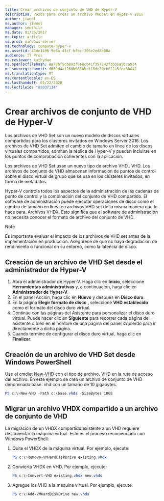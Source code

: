 ```yaml
---
title: Crear archivos de conjunto de VHD de Hyper-V
description: Pasos para crear un archivo VHDset en Hyper-v 2016
author: jiwool
ms.author: jiwool
manager: senthilr
ms.date: 01/26/2017
ms.topic: article
ms.prod: windows-server
ms.technology: compute-hyper-v
ms.assetid: 444e1496-9e5a-41cf-bfbc-306e2ed8e00a
audience: IT Pros
ms.reviewer: kathydav
ms.openlocfilehash: ea78bf9cb892f8e8cb41f357242f3b38a5bca934
ms.sourcegitcommit: d669d4af166b9018bcf18dc79cb621a5fee80042
ms.translationtype: MT
ms.contentlocale: es-ES
ms.lasthandoff: 04/22/2020
ms.locfileid: "82037134"
---
```

# <a name="create-hyper-v-vhd-set-files"></a>Crear archivos de conjunto de VHD de Hyper-V
Los archivos de VHD Set son un nuevo modelo de discos virtuales compartidos para los clústeres invitados en Windows Server 2016. Los archivos de VHD Set admiten el cambio de tamaño en línea de los discos virtuales compartidos, admiten la réplica de Hyper-V y pueden incluirse en los puntos de comprobación coherentes con la aplicación. 

Los archivos de VHD Set usan un nuevo tipo de archivo VHD,. VHD. Los archivos de conjunto de VHD almacenan información de puntos de control sobre el disco virtual de grupo que se usa en los clústeres invitados, en forma de metadatos.

Hyper-V controla todos los aspectos de la administración de las cadenas de punto de control y la combinación del conjunto de VHD compartido. El software de administración puede ejecutar operaciones de disco como el cambio de tamaño en línea en archivos VHD set de la misma manera que lo hace para. Archivos VHDX. Esto significa que el software de administración no necesita conocer el formato de archivo del conjunto de VHD.

> [!NOTE]  
> Es importante evaluar el impacto de los archivos de VHD set antes de la implementación en producción. Asegúrese de que no haya degradación de rendimiento o funcional en su entorno, como la latencia de disco.

## <a name="create-a-vhd-set-file-from-hyper-v-manager"></a>Creación de un archivo de VHD Set desde el administrador de Hyper-V

1.  Abra el administrador de Hyper-V. Haga clic en **Inicio**, seleccione **Herramientas administrativas** y, a continuación, haga clic en **Administrador de Hyper-V**.
2.  En el panel Acción, haga clic en **Nuevo** y después en **Disco duro**.
3.  En la página **Elegir formato de disco** , seleccione **VHD establecido** como el formato del disco duro virtual.
4.  Continúe con las páginas del Asistente para personalizar el disco duro virtual. Puede hacer clic en **Siguiente** para recorrer cada página del asistente o bien en el nombre de una página del panel izquierdo para ir directamente a dicha página.
5.  Cuando termine de configurar el disco duro virtual, haga clic en **Finalizar**.

## <a name="create-a-vhd-set-file-from-windows-powershell"></a>Creación de un archivo de VHD Set desde Windows PowerShell

Use el cmdlet [New-VHD](https://technet.microsoft.com/library/hh848503.aspx) con el tipo de archivo. VHD en la ruta de acceso del archivo. En este ejemplo se crea un archivo de conjunto de VHD denominado base. vhd con un tamaño de 10 gigabytes.

``` PowerShell
PS c:\>New-VHD -Path c:\base.vhds -SizeBytes 10GB
```

## <a name="migrate-a-shared-vhdx-file-to-a-vhd-set-file"></a>Migrar un archivo VHDX compartido a un archivo de conjunto de VHD

La migración de un VHDX compartido existente a un VHD requiere desconectar la máquina virtual. Este es el proceso recomendado con Windows PowerShell:

1. Quite el VHDX de la máquina virtual. Por ejemplo, ejecute: 
   ``` PowerShell
   PS c:\>Remove-VMHardDiskDrive existing.vhdx
   ```
  
2. Convierta VHDX en VHD. Por ejemplo, ejecute:
   ``` PowerShell
   PS c:\>Convert-VHD existing.vhdx new.vhds
   ```
  
3. Agregue los VHD a la máquina virtual. Por ejemplo, ejecute:
   ``` PowerShell
   PS c:\>Add-VMHardDiskDrive new.vhds
   ```
  



